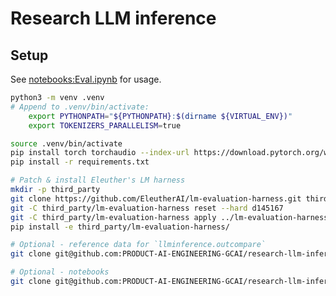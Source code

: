 # Research LLM inference

## Setup

See [notebooks:Eval.ipynb](https://github.com/PRODUCT-AI-ENGINEERING-GCAI/research-llm-inference/blob/notebooks/Eval.ipynb) for usage.

```bash
python3 -m venv .venv
# Append to .venv/bin/activate:
    export PYTHONPATH="${PYTHONPATH}:$(dirname ${VIRTUAL_ENV})"
    export TOKENIZERS_PARALLELISM=true

source .venv/bin/activate
pip install torch torchaudio --index-url https://download.pytorch.org/whl/cpu
pip install -r requirements.txt

# Patch & install Eleuther's LM harness
mkdir -p third_party
git clone https://github.com/EleutherAI/lm-evaluation-harness.git third_party/lm-evaluation-harness
git -C third_party/lm-evaluation-harness reset --hard d145167
git -C third_party/lm-evaluation-harness apply ../lm-evaluation-harness.patch
pip install -e third_party/lm-evaluation-harness/

# Optional - reference data for `llminference.outcompare`
git clone git@github.com:PRODUCT-AI-ENGINEERING-GCAI/research-llm-inference.git --branch data data/

# Optional - notebooks
git clone git@github.com:PRODUCT-AI-ENGINEERING-GCAI/research-llm-inference.git --branch notebooks notebooks/
```

